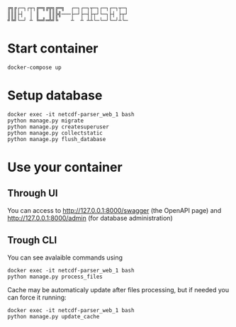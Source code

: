 ```
╔╗╔┌─┐┌┬┐╔═╗╔╦╗╔═╗  ┌─┐┌─┐┬─┐┌─┐┌─┐┬─┐
║║║├┤  │ ║   ║║╠╣───├─┘├─┤├┬┘└─┐├┤ ├┬┘
╝╚╝└─┘ ┴ ╚═╝═╩╝╚    ┴  ┴ ┴┴└─└─┘└─┘┴└─
```
# Start container
```
docker-compose up
```
# Setup database
```
docker exec -it netcdf-parser_web_1 bash
python manage.py migrate
python manage.py createsuperuser
python manage.py collectstatic
python manage.py flush_database
```
# Use your container
## Through UI
You can access to http://127.0.0.1:8000/swagger (the OpenAPI page) and http://127.0.0.1:8000/admin (for database administration)
## Trough CLI
You can see avalaible commands using
```
docker exec -it netcdf-parser_web_1 bash
python manage.py process_files
```
Cache may be automaticaly update after files processing, but if needed you can force it running:
```
docker exec -it netcdf-parser_web_1 bash
python manage.py update_cache
```